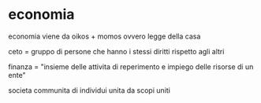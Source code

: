# economia
economia viene da oikos + momos ovvero legge della casa

ceto = gruppo di persone che hanno i stessi diritti rispetto agli altri

finanza = "insieme delle attivita di reperimento e impiego delle risorse di un ente"

societa communita di individui unita da scopi uniti